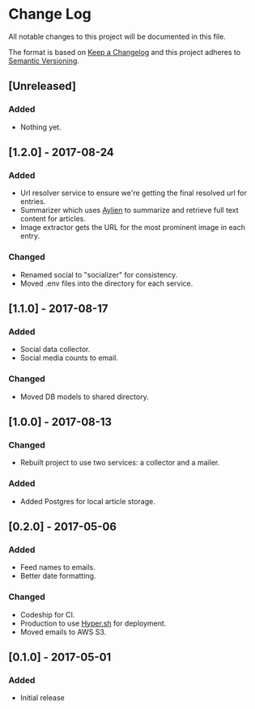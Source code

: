 # Change Log
All notable changes to this project will be documented in this file.

The format is based on [Keep a Changelog](http://keepachangelog.com/)
and this project adheres to [Semantic Versioning](http://semver.org/).

## [Unreleased]

### Added
- Nothing yet.

## [1.2.0] - 2017-08-24

### Added
- Url resolver service to ensure we're getting the final resolved url for entries.
- Summarizer which uses [Aylien](https://developer.aylien.com/) to summarize and retrieve full text content for articles.
- Image extractor gets the URL for the most prominent image in each entry.

### Changed
- Renamed social to "socializer" for consistency.
- Moved .env files into the directory for each service. 

## [1.1.0] - 2017-08-17

### Added
- Social data collector.
- Social media counts to email.

### Changed
- Moved DB models to shared directory.

## [1.0.0] - 2017-08-13

### Changed
- Rebuilt project to use two services: a collector and a mailer.

### Added
- Added Postgres for local article storage.

## [0.2.0] - 2017-05-06

### Added
- Feed names to emails.
- Better date formatting.

### Changed
- Codeship for CI.
- Production to use [Hyper.sh](https://hyper.sh/) for deployment.
- Moved emails to AWS S3.

## [0.1.0] - 2017-05-01

### Added
- Initial release